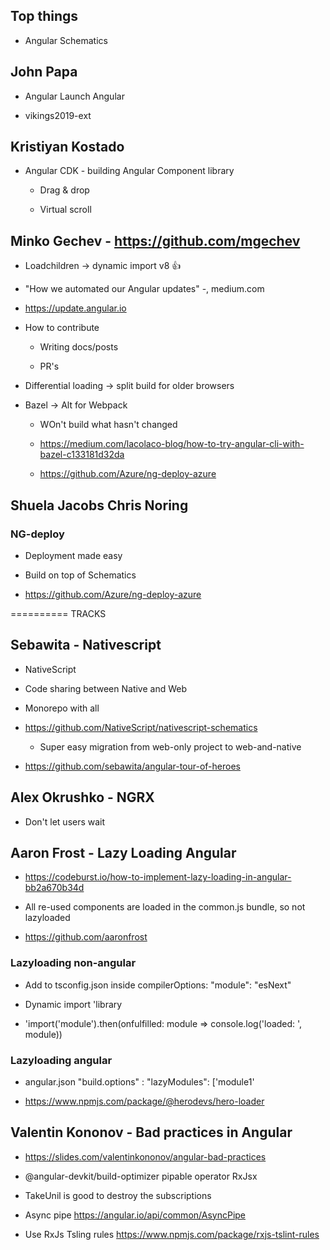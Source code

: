 ## Top things

- Angular Schematics



## John Papa

- Angular Launch Angular

- vikings2019-ext

## Kristiyan Kostado

- Angular CDK - building Angular Component library
  - Drag & drop

  - Virtual scroll

## Minko Gechev - https://github.com/mgechev

- Loadchildren -> dynamic import v8 👍

- "How we automated our Angular updates" -, medium.com

- https://update.angular.io

- How to contribute

  - Writing docs/posts

  - PR's

- Differential loading -> split build for older browsers

- Bazel  -> Alt for Webpack

  - WOn't build what hasn't changed

  - https://medium.com/lacolaco-blog/how-to-try-angular-cli-with-bazel-c133181d32da

  - https://github.com/Azure/ng-deploy-azure

## Shuela Jacobs Chris Noring

### NG-deploy

- Deployment made easy

- Build on top of Schematics

- https://github.com/Azure/ng-deploy-azure

========== TRACKS

## Sebawita - Nativescript

- NativeScript 

- Code sharing between Native and Web 

- Monorepo with all

- https://github.com/NativeScript/nativescript-schematics

  - Super easy migration from web-only project to web-and-native

- https://github.com/sebawita/angular-tour-of-heroes



## Alex Okrushko - NGRX

- Don't let users wait



## Aaron Frost - Lazy Loading Angular



- https://codeburst.io/how-to-implement-lazy-loading-in-angular-bb2a670b34d

- All re-used components are loaded in the common.js bundle, so not lazyloaded

- https://github.com/aaronfrost



### Lazyloading non-angular

- Add to tsconfig.json  inside compilerOptions:  "module": "esNext"

- Dynamic import 'library

- 'import('module').then(onfulfilled: module => console.log('loaded: ', module))



### Lazyloading angular

- angular.json "build.options" : "lazyModules": ['module1'

- https://www.npmjs.com/package/@herodevs/hero-loader



## Valentin Kononov - Bad practices in Angular



- https://slides.com/valentinkononov/angular-bad-practices

- @angular-devkit/build-optimizer pipable operator RxJsx

- TakeUnil is good to destroy the subscriptions

- Async pipe https://angular.io/api/common/AsyncPipe

- Use RxJs Tsling rules https://www.npmjs.com/package/rxjs-tslint-rules








